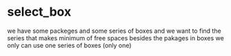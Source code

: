 # select_box

we have some packeges and some series of boxes and we want to find the series that makes minimum of free spaces besides the pakages in boxes
we only can use one series of boxes (only one)
